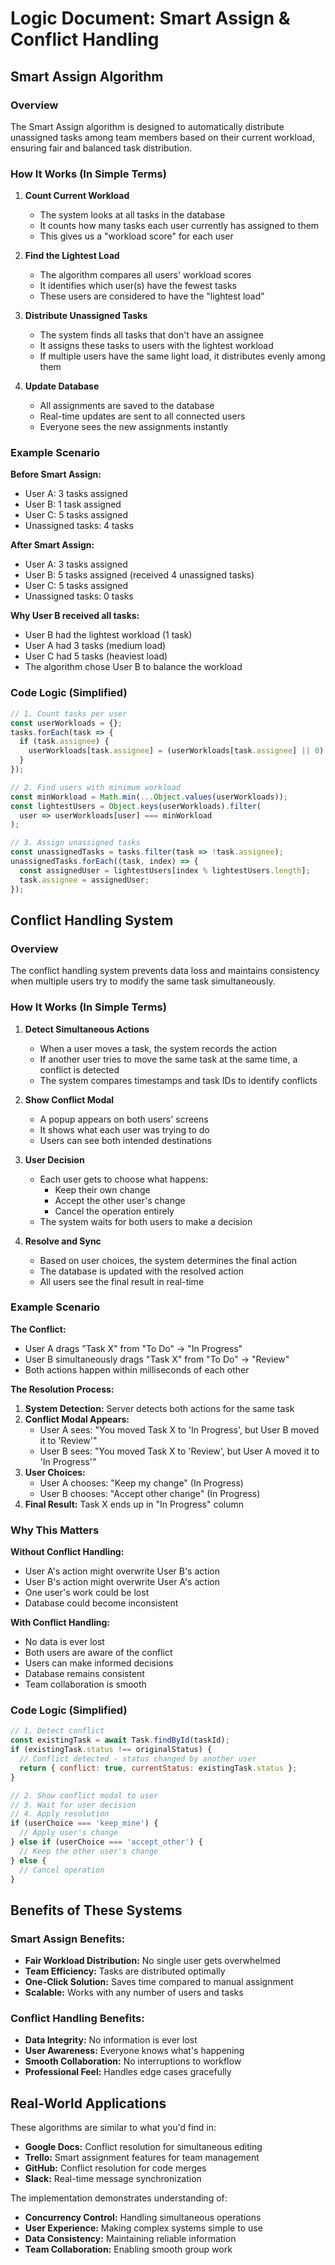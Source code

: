 # Logic Document: Smart Assign & Conflict Handling

## Smart Assign Algorithm

### Overview
The Smart Assign algorithm is designed to automatically distribute unassigned tasks among team members based on their current workload, ensuring fair and balanced task distribution.

### How It Works (In Simple Terms)

1. **Count Current Workload**
   - The system looks at all tasks in the database
   - It counts how many tasks each user currently has assigned to them
   - This gives us a "workload score" for each user

2. **Find the Lightest Load**
   - The algorithm compares all users' workload scores
   - It identifies which user(s) have the fewest tasks
   - These users are considered to have the "lightest load"

3. **Distribute Unassigned Tasks**
   - The system finds all tasks that don't have an assignee
   - It assigns these tasks to users with the lightest workload
   - If multiple users have the same light load, it distributes evenly among them

4. **Update Database**
   - All assignments are saved to the database
   - Real-time updates are sent to all connected users
   - Everyone sees the new assignments instantly

### Example Scenario

**Before Smart Assign:**
- User A: 3 tasks assigned
- User B: 1 task assigned  
- User C: 5 tasks assigned
- Unassigned tasks: 4 tasks

**After Smart Assign:**
- User A: 3 tasks assigned
- User B: 5 tasks assigned (received 4 unassigned tasks)
- User C: 5 tasks assigned
- Unassigned tasks: 0 tasks

**Why User B received all tasks:**
- User B had the lightest workload (1 task)
- User A had 3 tasks (medium load)
- User C had 5 tasks (heaviest load)
- The algorithm chose User B to balance the workload

### Code Logic (Simplified)
```javascript
// 1. Count tasks per user
const userWorkloads = {};
tasks.forEach(task => {
  if (task.assignee) {
    userWorkloads[task.assignee] = (userWorkloads[task.assignee] || 0) + 1;
  }
});

// 2. Find users with minimum workload
const minWorkload = Math.min(...Object.values(userWorkloads));
const lightestUsers = Object.keys(userWorkloads).filter(
  user => userWorkloads[user] === minWorkload
);

// 3. Assign unassigned tasks
const unassignedTasks = tasks.filter(task => !task.assignee);
unassignedTasks.forEach((task, index) => {
  const assignedUser = lightestUsers[index % lightestUsers.length];
  task.assignee = assignedUser;
});
```

## Conflict Handling System

### Overview
The conflict handling system prevents data loss and maintains consistency when multiple users try to modify the same task simultaneously.

### How It Works (In Simple Terms)

1. **Detect Simultaneous Actions**
   - When a user moves a task, the system records the action
   - If another user tries to move the same task at the same time, a conflict is detected
   - The system compares timestamps and task IDs to identify conflicts

2. **Show Conflict Modal**
   - A popup appears on both users' screens
   - It shows what each user was trying to do
   - Users can see both intended destinations

3. **User Decision**
   - Each user gets to choose what happens:
     - Keep their own change
     - Accept the other user's change
     - Cancel the operation entirely
   - The system waits for both users to make a decision

4. **Resolve and Sync**
   - Based on user choices, the system determines the final action
   - The database is updated with the resolved action
   - All users see the final result in real-time

### Example Scenario

**The Conflict:**
- User A drags "Task X" from "To Do" → "In Progress"
- User B simultaneously drags "Task X" from "To Do" → "Review"
- Both actions happen within milliseconds of each other

**The Resolution Process:**
1. **System Detection:** Server detects both actions for the same task
2. **Conflict Modal Appears:**
   - User A sees: "You moved Task X to 'In Progress', but User B moved it to 'Review'"
   - User B sees: "You moved Task X to 'Review', but User A moved it to 'In Progress'"
3. **User Choices:**
   - User A chooses: "Keep my change" (In Progress)
   - User B chooses: "Accept other change" (In Progress)
4. **Final Result:** Task X ends up in "In Progress" column

### Why This Matters

**Without Conflict Handling:**
- User A's action might overwrite User B's action
- User B's action might overwrite User A's action
- One user's work could be lost
- Database could become inconsistent

**With Conflict Handling:**
- No data is ever lost
- Both users are aware of the conflict
- Users can make informed decisions
- Database remains consistent
- Team collaboration is smooth

### Code Logic (Simplified)
```javascript
// 1. Detect conflict
const existingTask = await Task.findById(taskId);
if (existingTask.status !== originalStatus) {
  // Conflict detected - status changed by another user
  return { conflict: true, currentStatus: existingTask.status };
}

// 2. Show conflict modal to user
// 3. Wait for user decision
// 4. Apply resolution
if (userChoice === 'keep_mine') {
  // Apply user's change
} else if (userChoice === 'accept_other') {
  // Keep the other user's change
} else {
  // Cancel operation
}
```

## Benefits of These Systems

### Smart Assign Benefits:
- **Fair Workload Distribution:** No single user gets overwhelmed
- **Team Efficiency:** Tasks are distributed optimally
- **One-Click Solution:** Saves time compared to manual assignment
- **Scalable:** Works with any number of users and tasks

### Conflict Handling Benefits:
- **Data Integrity:** No information is ever lost
- **User Awareness:** Everyone knows what's happening
- **Smooth Collaboration:** No interruptions to workflow
- **Professional Feel:** Handles edge cases gracefully

## Real-World Applications

These algorithms are similar to what you'd find in:
- **Google Docs:** Conflict resolution for simultaneous editing
- **Trello:** Smart assignment features for team management
- **GitHub:** Conflict resolution for code merges
- **Slack:** Real-time message synchronization

The implementation demonstrates understanding of:
- **Concurrency Control:** Handling simultaneous operations
- **User Experience:** Making complex systems simple to use
- **Data Consistency:** Maintaining reliable information
- **Team Collaboration:** Enabling smooth group work 